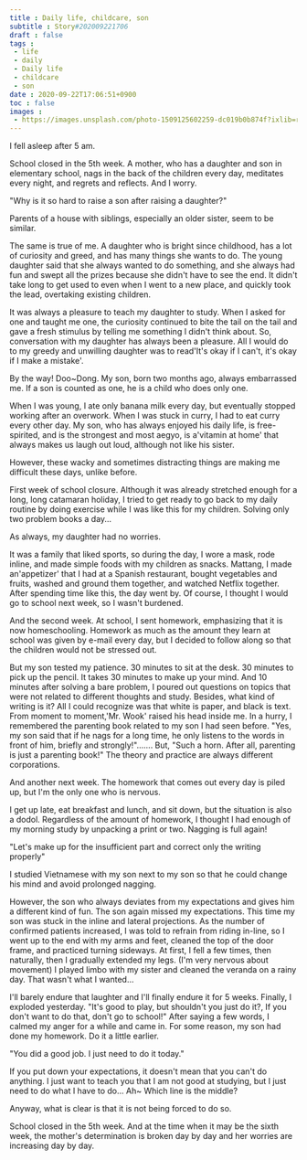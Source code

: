 ```yaml
---
title : Daily life, childcare, son
subtitle : Story#202009221706
draft : false
tags :
 - life
 - daily
 - Daily life
 - childcare
 - son
date : 2020-09-22T17:06:51+0900
toc : false
images : 
 - https://images.unsplash.com/photo-1509125602259-dc019b0b874f?ixlib=rb-1.2.1&q=85&fm=jpg&crop=entropy&cs=srgb&ixid=eyJhcHBfaWQiOjE1NTU0OX0
---
```

I fell asleep after 5 am.  

School closed in the 5th week. A mother, who has a daughter and son in elementary school, nags in the back of the children every day, meditates every night, and regrets and reflects. And I worry.  

"Why is it so hard to raise a son after raising a daughter?"  

Parents of a house with siblings, especially an older sister, seem to be similar.  

The same is true of me. A daughter who is bright since childhood, has a lot of curiosity and greed, and has many things she wants to do. The young daughter said that she always wanted to do something, and she always had fun and swept all the prizes because she didn't have to see the end. It didn't take long to get used to even when I went to a new place, and quickly took the lead, overtaking existing children.  

It was always a pleasure to teach my daughter to study. When I asked for one and taught me one, the curiosity continued to bite the tail on the tail and gave a fresh stimulus by telling me something I didn't think about. So, conversation with my daughter has always been a pleasure. All I would do to my greedy and unwilling daughter was to read'It's okay if I can't, it's okay if I make a mistake'.  

By the way! Doo~Dong. My son, born two months ago, always embarrassed me. If a son is counted as one, he is a child who does only one.  

When I was young, I ate only banana milk every day, but eventually stopped working after an overwork. When I was stuck in curry, I had to eat curry every other day. My son, who has always enjoyed his daily life, is free-spirited, and is the strongest and most aegyo, is a'vitamin at home' that always makes us laugh out loud, although not like his sister.  

However, these wacky and sometimes distracting things are making me difficult these days, unlike before.  

First week of school closure. Although it was already stretched enough for a long, long catamaran holiday, I tried to get ready to go back to my daily routine by doing exercise while I was like this for my children. Solving only two problem books a day...  

As always, my daughter had no worries.  

It was a family that liked sports, so during the day, I wore a mask, rode inline, and made simple foods with my children as snacks. Mattang, I made an'appetizer' that I had at a Spanish restaurant, bought vegetables and fruits, washed and ground them together, and watched Netflix together. After spending time like this, the day went by. Of course, I thought I would go to school next week, so I wasn't burdened.  

And the second week. At school, I sent homework, emphasizing that it is now homeschooling. Homework as much as the amount they learn at school was given by e-mail every day, but I decided to follow along so that the children would not be stressed out.  

But my son tested my patience. 30 minutes to sit at the desk. 30 minutes to pick up the pencil. It takes 30 minutes to make up your mind. And 10 minutes after solving a bare problem, I poured out questions on topics that were not related to different thoughts and study. Besides, what kind of writing is it? All I could recognize was that white is paper, and black is text. From moment to moment,'Mr. Wook' raised his head inside me. In a hurry, I remembered the parenting book related to my son I had seen before. "Yes, my son said that if he nags for a long time, he only listens to the words in front of him, briefly and strongly!"....... But, "Such a horn. After all, parenting is just a parenting book!" The theory and practice are always different corporations.  

And another next week. The homework that comes out every day is piled up, but I'm the only one who is nervous.  

I get up late, eat breakfast and lunch, and sit down, but the situation is also a dodol. Regardless of the amount of homework, I thought I had enough of my morning study by unpacking a print or two. Nagging is full again!  

"Let's make up for the insufficient part and correct only the writing properly"  

I studied Vietnamese with my son next to my son so that he could change his mind and avoid prolonged nagging.  

However, the son who always deviates from my expectations and gives him a different kind of fun. The son again missed my expectations. This time my son was stuck in the inline and lateral projections. As the number of confirmed patients increased, I was told to refrain from riding in-line, so I went up to the end with my arms and feet, cleaned the top of the door frame, and practiced turning sideways. At first, I fell a few times, then naturally, then I gradually extended my legs. (I'm very nervous about movement) I played limbo with my sister and cleaned the veranda on a rainy day. That wasn't what I wanted...  

I'll barely endure that laughter and I'll finally endure it for 5 weeks. Finally, I exploded yesterday. "It's good to play, but shouldn't you just do it?, If you don't want to do that, don't go to school!" After saying a few words, I calmed my anger for a while and came in. For some reason, my son had done my homework. Do it a little earlier.  

"You did a good job. I just need to do it today."  

If you put down your expectations, it doesn't mean that you can't do anything. I just want to teach you that I am not good at studying, but I just need to do what I have to do... Ah~ Which line is the middle?  

Anyway, what is clear is that it is not being forced to do so.  

School closed in the 5th week. And at the time when it may be the sixth week, the mother's determination is broken day by day and her worries are increasing day by day.  
